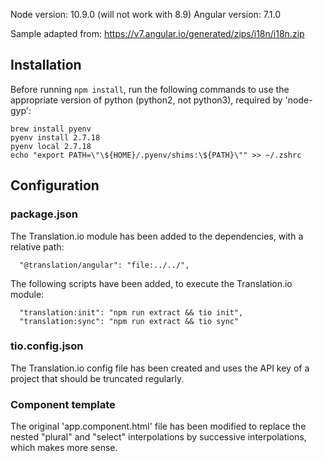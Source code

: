 Node version: 10.9.0 (will not work with 8.9)
Angular version: 7.1.0

Sample adapted from: https://v7.angular.io/generated/zips/i18n/i18n.zip

## Installation

Before running `npm install`, run the following commands to use the appropriate version of python (python2, not python3), required by 'node-gyp':

```
brew install pyenv
pyenv install 2.7.18
pyenv local 2.7.18
echo "export PATH=\"\${HOME}/.pyenv/shims:\${PATH}\"" >> ~/.zshrc
```

## Configuration

### package.json

The Translation.io module has been added to the dependencies, with a relative path:
```
  "@translation/angular": "file:../../",
```

The following scripts have been added, to execute the Translation.io module:
```
  "translation:init": "npm run extract && tio init",
  "translation:sync": "npm run extract && tio sync"
```

### tio.config.json

The Translation.io config file has been created and uses the API key of a project that should be truncated regularly.

### Component template

The original 'app.component.html' file has been modified to replace the nested "plural" and "select" interpolations by successive interpolations, which makes more sense.
